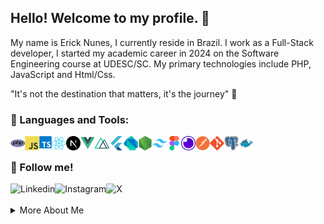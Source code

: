 ## Hello! Welcome to my profile. 👋

My name is Erick Nunes, I currently reside in Brazil. I work as a Full-Stack developer, I started my academic career in 2024 on the Software Engineering course at UDESC/SC. My primary technologies include PHP, JavaScript and Html/Css.

"It's not the destination that matters, it's the journey" 💭

### 🚀 Languages and Tools:

[<img align="left" src="https://raw.githubusercontent.com/devicons/devicon/master/icons/php/php-original.svg" width="23px" alt="PHP"/>][php]
[<img align="left" src="https://raw.githubusercontent.com/devicons/devicon/master/icons/javascript/javascript-original.svg" width="23px" alt="JavaScript"/>][javascript]
[<img align="left" src="https://raw.githubusercontent.com/devicons/devicon/master/icons/typescript/typescript-original.svg" width="20px" alt="TypeScript" />][typescript]
[<img align="left" src="https://raw.githubusercontent.com/devicons/devicon/master/icons/react/react-original.svg" width="23px" alt="React JS"/>][react]
[<img align="left" src="https://raw.githubusercontent.com/devicons/devicon/master/icons/nextjs/nextjs-original.svg" width="23px" alt="Next JS"/>][nextjs]
[<img align="left" src="https://raw.githubusercontent.com/devicons/devicon/master/icons/vuejs/vuejs-original.svg" width="23px" alt="Vue JS"/>][vuejs]
[<img align="left" src="https://raw.githubusercontent.com/devicons/devicon/master/icons/nuxtjs/nuxtjs-original.svg" width="23px" alt="Nuxt JS"/>][nuxtjs]
[<img align="left" src="https://raw.githubusercontent.com/devicons/devicon/master/icons/flutter/flutter-original.svg" width="23px" alt="Flutter"/>][flutter]
[<img align="left" src="https://raw.githubusercontent.com/devicons/devicon/master/icons/dart/dart-original.svg" width="23px" alt="Dart"/>][dart]
[<img align="left" src="https://raw.githubusercontent.com/devicons/devicon/master/icons/nodejs/nodejs-original.svg" width="23px" alt="Node JS"/>][nodejs]
[<img align="left" src="https://raw.githubusercontent.com/devicons/devicon/master/icons/tailwindcss/tailwindcss-original.svg" width="23px" alt="TailWindCss"/>][tailwindcss]
[<img align="left" src="https://raw.githubusercontent.com/devicons/devicon/master/icons/figma/figma-original.svg" width="23px" alt="Figma"/>][figma]
[<img align="left" src="https://raw.githubusercontent.com/devicons/devicon/master/icons/insomnia/insomnia-original.svg" width="23px" alt="Insomnia"/>][insomnia]
[<img align="left" src="https://raw.githubusercontent.com/devicons/devicon/master/icons/postman/postman-original.svg" width="23px" alt="Postman"/>][postman]
[<img align="left" src="https://raw.githubusercontent.com/devicons/devicon/master/icons/git/git-original.svg" width="23px" alt="git"/>][git]
[<img align="left" src="https://raw.githubusercontent.com/devicons/devicon/master/icons/postgresql/postgresql-original.svg" width="23px" alt="PostGreSql"/>][postgresql]
[<img align="left" src="https://raw.githubusercontent.com/devicons/devicon/master/icons/docker/docker-original.svg" width="23px" alt="Docker"/>][docker]

<br >

### 💬 Follow me!
[<img align="left" src="https://img.shields.io/badge/LinkedIn-0077B5?logo=linkedin&logoColor=white" alt="Linkedin"/>][linkedin]
[<img align="left" src="https://img.shields.io/badge/Instagram-E4405F?logo=instagram&logoColor=white" alt="Instagram"/>][instagram]
[<img align="left" src="https://img.shields.io/badge/Twitter-%231DA1F2.svg?logo=x&logoColor=white" alt="X"/>][twitter]

<br >
<br >

<details>
  
  <summary>
    More About Me
  </summary>

  #### Github Stats
    
  <div>
    <a href="https://github.com/ER1CK122">
    <img height="178em" src="https://github-readme-stats.vercel.app/api?username=ER1CK122&theme=dark&hide_border=false&include_all_commits=false&count_private=false"/>
    <img height="178em" src="https://github-readme-streak-stats.herokuapp.com/?user=ER1CK122&theme=dark&hide_border=false"/>
    <img height="178em" src="https://github-readme-stats.vercel.app/api/top-langs/?username=ER1CK122&theme=dark&hide_border=false&include_all_commits=false&count_private=false&layout=compact"/>
    <img height="178em" src="https://github-contributor-stats.vercel.app/api?username=ER1CK122&limit=5&theme=dark&combine_all_yearly_contributions=true"/>
  </div>  
      
</details>

[php]: https://www.php.net/
[javascript]: https://pt.wikipedia.org/wiki/JavaScript
[react]: https://pt-br.reactjs.org/
[nextjs]: https://nextjs.org/
[vuejs]: https://vuejs.org/
[nuxtjs]: https://v2.nuxt.com/pt/
[flutter]: https://flutter.dev/
[dart]: https://dart.dev/
[typescript]: https://www.typescriptlang.org/
[nodejs]: https://nodejs.org/en/
[tailwindcss]: https://tailwindcss.com/
[figma]: https://www.figma.com/
[insomnia]: https://insomnia.rest/
[postman]: https://www.postman.com/
[git]: https://git-scm.com/
[postgresql]: https://www.postgresql.org/
[docker]: https://www.docker.com/

[instagram]: https://instagram.com/erck_nunes/
[linkedin]: https://www.linkedin.com/in/erick-nunes-790b63243/
[twitter]: https://twitter.com/Er1Ck122
